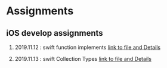 #  Assignments
## iOS develop assignments

1. 2019.11.12 : swift function implements [link to file and Details](https://github.com/IMSEONGJUN/assignments/tree/master/2019_11_12)

2. 2019.11.13 : swift Collection Types [link to file and Details](https://github.com/IMSEONGJUN/assignments/tree/master/2019_11_13)
